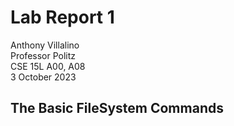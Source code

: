 # Lab Report 1
Anthony Villalino<br>
Professor Politz<br>
CSE 15L A00, A08<br>
3 October 2023


## The Basic FileSystem Commands

